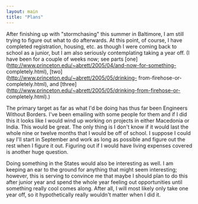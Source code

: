 ```yaml
---
layout: main
title: "Plans"
---
```

After finishing up with "stormchasing" this summer in Baltimore, I am still
trying to figure out what to do afterwards. At this point, of course, I have
completed registration, housing, etc. as though I were coming back to school
as a junior, but I am also seriously contemplating taking a year off. (I have
been for a couple of weeks now; see parts
[one](http://www.princeton.edu/~abrett/2005/04/and-now-for-something-
completely.html), [two](http://www.princeton.edu/~abrett/2005/05/drinking-
from-firehose-or-completely.html), and
[three](http://www.princeton.edu/~abrett/2005/05/drinking-from-firehose-or-
completely.html).)

  
The primary target as far as what I'd be doing has thus far been Engineers
Without Borders. I've been emailing with some people for them and if I did
this it looks like I would wind up working on projects in either Macedonia or
India. This would be great. The only thing is I don't know if it would last
the whole nine or twelve months that I would be off of school. I suppose I
could say I'll start in September and work as long as possible and figure out
the rest when I figure it out. Figuring out if I would have living expenses
covered is another huge question.

  
Doing something in the States would also be interesting as well. I am keeping
an ear to the ground for anything that might seem interesting; however, this
is serving to convince me that maybe I should plan to do this after junior
year and spend the whole year feeling out opportunities until something really
cool comes along. After all, I will most likely only take one year off, so it
hypothetically really wouldn't matter when I did it.

